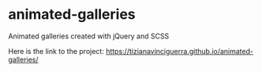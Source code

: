 # animated-galleries
Animated galleries created with jQuery and SCSS

Here is the link to the project: https://tizianavinciguerra.github.io/animated-galleries/
